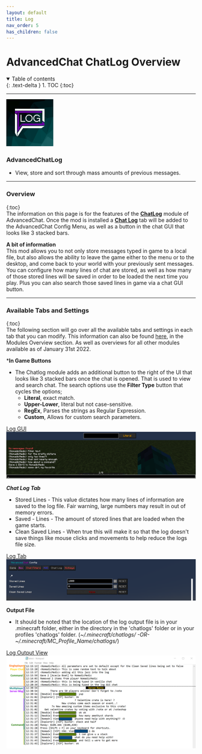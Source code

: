 ```yaml
---
layout: default
title: Log
nav_order: 5
has_children: false
---
```


# AdvancedChat ChatLog Overview
<details open markdown="block">
  <summary>
    Table of contents
  </summary>
  {: .text-delta }
1. TOC
{:toc}
</details>

---
![ACC-ChatLogIcon](./assets/images/ACC-ChatLog_Icon.png)
### AdvancedChatLog  
- View, store and sort through mass amounts of previous messages.
  
---
### Overview
{:toc}  
The information on this page is for the features of the **<u>ChatLog</u>** module of AdvancedChat. 
Once the mod is installed a **<u>Chat Log</u>** tab will be added to the AdvancedChat Config Menu, as well as a button in the chat GUI that looks like 3 stacked bars. 

**A bit of information**  
This mod allows you to not only store messages typed in game to a local file, but also allows the ability to leave the game either to the menu or to the desktop, and come back to your world with your previously sent messages.  
You can configure how many lines of chat are stored, as well as how many of those stored lines will be saved in order to be loaded the next time you play. Plus you can also search those saved lines in game via a chat GUI button.   

---
### Available Tabs and Settings  
{:toc}  
The following section will go over all the available tabs and settings in each tab that you can modify. This information can also be found [here](https://darkkronicle.github.io/AdvancedChatCore/modules/modulesOverview.html), in the Modules Overview section. As well as overviews for all other modules available as of January 31st 2022.  

***In Game Buttons**  
- The Chatlog module adds an additional button to the right of the UI that looks like 3 stacked bars once the chat is opened. That is used to view and search chat. The search options use the **Filter Type** button that cycles the options;
	- **Literal**, exact match. 
	- **Upper-Lower**, literal but not case-sensitive.
	- **RegEx**, Parses the strings as Regular Expression.
	- **Custom**, Allows for custom search parameters.  

<u>Log GUI</u>
![Log GUI](./assets/images/logGUI.png) 

***Chat Log Tab***
- Stored Lines - This value dictates how many lines of information are saved to the log file. Fair warning, large numbers may result in out of memory errors.  
- Saved - Lines - The amount of stored lines that are loaded when the game starts.
- Clean Saved Lines - When true this will make it so that the log doesn't save things like mouse clicks and movements to help reduce the logs file size.

<u>Log Tab</u>
![Log Tab](./assets/images/LogTAB.png) 

**Output File**
- It should be noted that the location of the log output file is in your .minecraft folder, either in the directory in the 'chatlogs' folder or in your profiles 'chatlogs' folder. (*~/.minecraft/chatlogs/  -OR-  ~/.minecraft/MC_Profile_Name/chatlogs/*)  
 
<u>Log Output View</u>  
![Log Output View](./assets/images/logView.png)   

<!--This documentation was written by Nomad on February 14th 2022 Happy Valentines Day <3 -->
